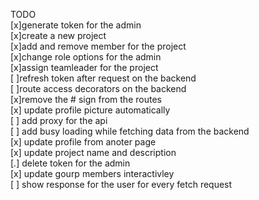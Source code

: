 TODO<br/>
    [x]generate token for the admin\
    [x]create a new project\
    [x]add and remove member for the project\
    [x]change role options for the admin\
    [x]assign teamleader for the project\
    [ ]refresh token after request on the backend\
    [ ]route access decorators on the backend\
    [x]remove the # sign from the routes\
    [x] update profile picture automatically\
    [ ] add proxy for the api\
    [ ] add busy loading while fetching data from the backend\
    [x] update profile from anoter page\
    [x] update project name and description\
    [.] delete token for the admin\
    [x] update gourp members interactivley\
    [ ] show response for the user for every fetch request
    
    
    
